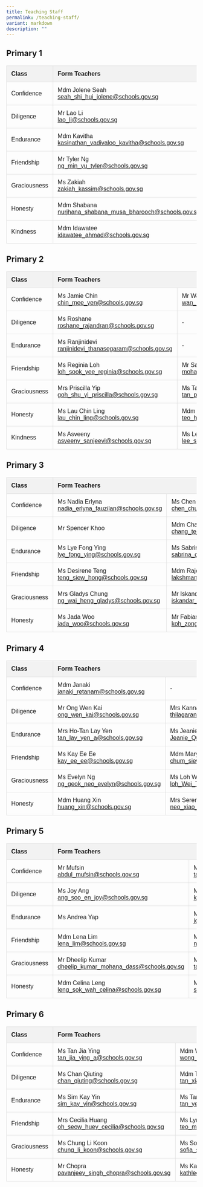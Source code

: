 ```yaml
---
title: Teaching Staff
permalink: /teaching-staff/
variant: markdown
description: ""
---
```

<title>Class Form Teachers</title>
  <style>
    table {
      border-collapse: collapse;
      width: 100%;
      font-family: sans-serif;
    }
    th, td {
      border: 1px solid #ddd;
      padding: 12px;
      text-align: left;
    }
    th {
      background-color: #f2f2f2;
      font-weight: bold;
    }
    h2 {
      margin-bottom: 20px;
    }
  </style>



<h2>Primary 1 </h2>

<table>
  <tbody><tr>
    <th>Class</th>
    <th colspan="2">Form Teachers</th>
  </tr>
  <tr>
    <td>Confidence</td>
    <td>
      Mdm Jolene Seah<br>
      <a href="mailto:seah_shi_hui_jolene@schools.gov.sg">seah_shi_hui_jolene@schools.gov.sg</a>
    </td>
    <td>
      Ms Aisyah<br>
      <a href="mailto:irniaisyah_mohamed_ambri@schools.gov.sg">irniaisyah_mohamed_ambri@schools.gov.sg</a>
    </td>
  </tr>
  <tr>
    <td>Diligence</td>
    <td>
      Mr Lao Li<br>
      <a href="mailto:lao_li@schools.gov.sg">lao_li@schools.gov.sg</a>
    </td>
    <td>
      Ms Bernadette Kor<br>
      <a href="mailto:Kor_Hong_Yin_Bernadette@schools.gov.sg">Kor_Hong_Yin_Bernadette@schools.gov.sg</a>
    </td>
  </tr>
  <tr>
    <td>Endurance</td>
    <td>
      Mdm Kavitha<br>
      <a href="mailto:kasinathan_vadivaloo_kavitha@schools.gov.sg">kasinathan_vadivaloo_kavitha@schools.gov.sg</a>
    </td>
    <td>
      Mdm Gladys Soh<br>
      <a href="mailto:soh_kang_hwee_gladys@schools.gov.sg">soh_kang_hwee_gladys@schools.gov.sg</a>
    </td>
  </tr>
  <tr>
    <td>Friendship</td>
    <td>
      Mr Tyler Ng<br>
      <a href="mailto:ng_min_yu_tyler@schools.gov.sg">ng_min_yu_tyler@schools.gov.sg</a>
    </td>
    <td>
      Ms Angeles Kee<br>
      <a href="mailto:kee_angeles@schools.gov.sg">kee_angeles@schools.gov.sg</a>
    </td>
  </tr>
  <tr>
    <td>Graciousness</td>
    <td>
      Ms Zakiah<br>
      <a href="mailto:zakiah_kassim@schools.gov.sg">zakiah_kassim@schools.gov.sg</a>
    </td>
    <td>
      Mdm Ler Shiaw Han<br>
      <a href="mailto:Ler_Shiaw_Han@schools.gov.sg">Ler_Shiaw_Han@schools.gov.sg</a>
    </td>
  </tr>
  <tr>
    <td>Honesty</td>
    <td>
      Mdm Shabana<br>
      <a href="mailto:nurjhana_shabana_musa_bharooch@schools.gov.sg">nurjhana_shabana_musa_bharooch@schools.gov.sg</a>
    </td>
    <td>
      Mr Nathaniel Ng<br>
      <a href="mailto:ng_jun_ting_Nathaniel@schools.gov.sg">ng_jun_ting_Nathaniel@schools.gov.sg</a>
    </td>
  </tr>
  <tr>
    <td>Kindness</td>
    <td>
      Mdm Idawatee<br>
      <a href="mailto:idawatee_ahmad@schools.gov.sg">idawatee_ahmad@schools.gov.sg</a>
    </td>
    <td>
      Mdm Bai Yimeng<br>
      <a href="mailto:bai_yimeng@schools.gov.sg">bai_yimeng@schools.gov.sg</a>
    </td>
  </tr>
</tbody></table>









 


  <title>Class Form Teachers</title>
  <style>
    table {
      border-collapse: collapse;
      width: 100%;
      font-family: sans-serif;
    }
    th, td {
      border: 1px solid #ddd;
      padding: 12px;
      text-align: left;
    }
    th {
      background-color: #f2f2f2;
      font-weight: bold;
    }
    h2 {
      margin-bottom: 20px;
    }
  </style>



<h2>Primary 2</h2>

<table>
  <tbody><tr>
    <th>Class</th>
    <th colspan="2">Form Teachers</th>
  </tr>
  <tr>
    <td>Confidence</td>
    <td>
      Ms Jamie Chin<br>
      <a href="mailto:chin_mee_yen@schools.gov.sg">chin_mee_yen@schools.gov.sg</a>
    </td>
    <td>
      Mr Wan Jiajun<br>
      <a href="mailto:wan_jiajun@schools.gov.sg">wan_jiajun@schools.gov.sg</a>
    </td>
  </tr>
  <tr>
    <td>Diligence</td>
    <td>
      Ms Roshane<br>
      <a href="mailto:roshane_rajandran@schools.gov.sg">roshane_rajandran@schools.gov.sg</a>
    </td>
    <td>
      -
    </td>
  </tr>
  <tr>
    <td>Endurance</td>
    <td>
      Ms Ranjinidevi<br>
      <a href="mailto:ranjinidevi_thanasegaram@schools.gov.sg">ranjinidevi_thanasegaram@schools.gov.sg</a>
    </td>
    <td>
      -
    </td>
  </tr>
  <tr>
    <td>Friendship</td>
    <td>
      Ms Reginia Loh<br>
      <a href="mailto:loh_sook_yee_reginia@schools.gov.sg">loh_sook_yee_reginia@schools.gov.sg</a>
    </td>
    <td>
      Mr Saddiq<br>
      <a href="mailto:mohamed_saddiq_b_mohamed@schools.gov.sg">mohamed_saddiq_b_mohamed@schools.gov.sg</a>
    </td>
  </tr>
  <tr>
    <td>Graciousness</td>
    <td>
      Mrs Priscilla Yip<br>
      <a href="mailto:goh_shu_yi_priscilla@schools.gov.sg">goh_shu_yi_priscilla@schools.gov.sg</a>
    </td>
    <td>
      Ms Tan Pin Ru<br>
      <a href="mailto:tan_pin_ru_a@schools.gov.sg">tan_pin_ru_a@schools.gov.sg</a>
    </td>
  </tr>
  <tr>
    <td>Honesty</td>
    <td>
      Ms Lau Chin Ling<br>
      <a href="mailto:lau_chin_ling@schools.gov.sg">lau_chin_ling@schools.gov.sg</a>
    </td>
    <td>
      Mdm Teo Hui Xin<br>
      <a href="mailto:teo_hui_xin@schools.gov.sg">teo_hui_xin@schools.gov.sg</a>
    </td>
  </tr>
  <tr>
    <td>Kindness</td>
    <td>
      Ms Asveeny<br>
      <a href="mailto:asveeny_sanjeevi@schools.gov.sg">asveeny_sanjeevi@schools.gov.sg</a>
    </td>
    <td>
      Ms Lee Seow Yian<br>
      <a href="mailto:lee_seow_yian@schools.gov.sg">lee_seow_yian@schools.gov.sg</a>
    </td>
  </tr>
</tbody></table>










  <title>Class Form Teachers</title>
  <style>
    table {
      border-collapse: collapse;
      width: 100%;
      font-family: sans-serif;
    }
    th, td {
      border: 1px solid #ddd;
      padding: 12px;
      text-align: left;
    }
    th {
      background-color: #f2f2f2;
      font-weight: bold;
    }
    h2 {
      margin-bottom: 20px;
    }
  </style>



<h2>Primary 3</h2>

<table>
  <tbody><tr>
    <th>Class</th>
    <th colspan="2">Form Teachers</th>
  </tr>
  <tr>
    <td>Confidence</td>
    <td>
      Ms Nadia Erlyna<br>
      <a href="mailto:nadia_erlyna_fauzilan@schools.gov.sg">nadia_erlyna_fauzilan@schools.gov.sg</a>
    </td>
    <td>
      Ms Chen Chueh Ching<br>
      <a href="mailto:chen_chueh_ching@schools.gov.sg">chen_chueh_ching@schools.gov.sg</a>
    </td>
  </tr>
  <tr>
    <td>Diligence</td>
    <td>
      Mr Spencer Khoo
    </td>
    <td>
      Mdm Chang Te Fang<br>
      <a href="mailto:chang_te_fang@schools.gov.sg">chang_te_fang@schools.gov.sg</a>
    </td>
  </tr>
  <tr>
    <td>Endurance</td>
    <td>
      Ms Lye Fong Ying<br>
      <a href="mailto:lye_fong_ying@schools.gov.sg">lye_fong_ying@schools.gov.sg</a>
    </td>
    <td>
      Ms Sabrina Choo<br>
      <a href="mailto:sabrina_choo_pei_hoon_a@schools.gov.sg">sabrina_choo_pei_hoon_a@schools.gov.sg</a>
    </td>
  </tr>
  <tr>
    <td>Friendship</td>
    <td>
      Ms Desirene Teng<br>
      <a href="mailto:teng_siew_hong@schools.gov.sg">teng_siew_hong@schools.gov.sg</a>
    </td>
    <td>
      Mdm Rajes<br>
      <a href="mailto:lakshmanan_rajeswari@schools.gov.sg">lakshmanan_rajeswari@schools.gov.sg</a>
    </td>
  </tr>
  <tr>
    <td>Graciousness</td>
    <td>
      Mrs Gladys Chung<br>
      <a href="mailto:ng_wai_heng_gladys@schools.gov.sg">ng_wai_heng_gladys@schools.gov.sg</a>
    </td>
    <td>
      Mr Iskandar<br>
      <a href="mailto:iskandar_dzulkarnain_b_isnin@schools.gov.sg">iskandar_dzulkarnain_b_isnin@schools.gov.sg</a>
    </td>
  </tr>
  <tr>
    <td>Honesty</td>
    <td>
      Ms Jada Woo<br>
      <a href="mailto:jada_woo@schools.gov.sg">jada_woo@schools.gov.sg</a>
    </td>
    <td>
      Mr Fabian Koh<br>
      <a href="mailto:koh_zong_cheng_fabian@schools.gov.sg">koh_zong_cheng_fabian@schools.gov.sg</a>
    </td>
  </tr>
</tbody></table>













  <title>Class Form Teachers</title>
  <style>
    table {
      border-collapse: collapse;
      width: 100%;
      font-family: sans-serif;
    }
    th, td {
      border: 1px solid #ddd;
      padding: 12px;
      text-align: left;
    }
    th {
      background-color: #f2f2f2;
      font-weight: bold;
    }
    h2 {
      margin-bottom: 20px;
    }
  </style>



<h2>Primary 4</h2>

<table>
  <tbody><tr>
    <th>Class</th>
    <th colspan="2">Form Teachers</th>
  </tr>
  <tr>
    <td>Confidence</td>
    <td>
      Mdm Janaki<br>
      <a href="mailto:janaki_retanam@schools.gov.sg">janaki_retanam@schools.gov.sg</a>
    </td>
    <td>
      -
    </td>
  </tr>
  <tr>
    <td>Diligence</td>
    <td>
      Mr Ong Wen Kai<br>
      <a href="mailto:ong_wen_kai@schools.gov.sg">ong_wen_kai@schools.gov.sg</a>
    </td>
    <td>
      Mrs Kannan<br>
      <a href="mailto:thilagarani_kannan@schools.gov.sg">thilagarani_kannan@schools.gov.sg</a>
    </td>
  </tr>
  <tr>
    <td>Endurance</td>
    <td>
      Mrs Ho-Tan Lay Yen<br>
      <a href="mailto:tan_lay_yen_a@schools.gov.sg">tan_lay_yen_a@schools.gov.sg</a>
    </td>
    <td>
      Ms Jeanie Quek<br>
      <a href="mailto:Jeanie_Quek_Jun_Li@schools.gov.sg">Jeanie_Quek_Jun_Li@schools.gov.sg</a>
    </td>
  </tr>
  <tr>
    <td>Friendship</td>
    <td>
      Ms Kay Ee Ee<br>
      <a href="mailto:kay_ee_ee@schools.gov.sg">kay_ee_ee@schools.gov.sg</a>
    </td>
    <td>
      Mdm Mary Chum<br>
      <a href="mailto:chum_siew_yun_mary@schools.gov.sg">chum_siew_yun_mary@schools.gov.sg</a>
    </td>
  </tr>
  <tr>
    <td>Graciousness</td>
    <td>
      Ms Evelyn Ng<br>
      <a href="mailto:ng_geok_neo_evelyn@schools.gov.sg">ng_geok_neo_evelyn@schools.gov.sg</a>
    </td>
    <td>
      Ms Loh Wei Ting<br>
      <a href="mailto:loh_Wei_Ting_A@schools.gov.sg">loh_Wei_Ting_A@schools.gov.sg</a>
    </td>
  </tr>
  <tr>
    <td>Honesty</td>
    <td>
      Mdm Huang Xin<br>
      <a href="mailto:huang_xin@schools.gov.sg">huang_xin@schools.gov.sg</a>
    </td>
    <td>
      Mrs Serene Lee<br>
      <a href="mailto:neo_xiao_ling_serene@schools.gov.sg">neo_xiao_ling_serene@schools.gov.sg</a>
    </td>
  </tr>
</tbody></table>













  <title>Class Form Teachers</title>
  <style>
    table {
      border-collapse: collapse;
      width: 100%;
      font-family: sans-serif;
    }
    th, td {
      border: 1px solid #ddd;
      padding: 12px;
      text-align: left;
    }
    th {
      background-color: #f2f2f2;
      font-weight: bold;
    }
    h2 {
      margin-bottom: 20px;
    }
  </style>



<h2>Primary 5</h2>

<table>
  <tbody><tr>
    <th>Class</th>
    <th colspan="2">Form Teachers</th>
  </tr>
  <tr>
    <td>Confidence</td>
    <td>
      Mr Mufsin<br>
      <a href="mailto:abdul_mufsin@schools.gov.sg">abdul_mufsin@schools.gov.sg</a>
    </td>
    <td>
      Ms Tay Ruiqi<br>
      <a href="mailto:tay_ruiqi@schools.gov.sg">tay_ruiqi@schools.gov.sg</a>
    </td>
  </tr>
  <tr>
    <td>Diligence</td>
    <td>
      Ms Joy Ang<br>
      <a href="mailto:ang_soo_en_joy@schools.gov.sg">ang_soo_en_joy@schools.gov.sg</a>
    </td>
    <td>
      Ms Karen Chin<br>
      <a href="mailto:karen_chin_kar_wen@schools.gov.sg">karen_chin_kar_wen@schools.gov.sg</a>
    </td>
  </tr>
  <tr>
    <td>Endurance</td>
    <td>
      Ms Andrea Yap
    </td>
    <td>
      Mr Joseph Yuan<br>
      <a href="mailto:joseph_yuan_weijie@schools.gov.sg">joseph_yuan_weijie@schools.gov.sg</a>
    </td>
  </tr>
  <tr>
    <td>Friendship</td>
    <td>
      Mdm Lena Lim<br>
      <a href="mailto:lena_lim@schools.gov.sg">lena_lim@schools.gov.sg</a>
    </td>
    <td>
      Ms Sherlyn Ng<br>
      <a href="mailto:ng_wee_hua@schools.gov.sg">ng_wee_hua@schools.gov.sg</a>
    </td>
  </tr>
  <tr>
    <td>Graciousness</td>
    <td>
      Mr Dheelip Kumar<br>
      <a href="mailto:dheelip_kumar_mohana_dass@schools.gov.sg">dheelip_kumar_mohana_dass@schools.gov.sg</a>
    </td>
    <td>
      Mrs Sheila Chan<br>
      <a href="mailto:tay_sock_hwee_sheila@schools.gov.sg">tay_sock_hwee_sheila@schools.gov.sg</a>
    </td>
  </tr>
  <tr>
    <td>Honesty</td>
    <td>
      Mdm Celina Leng<br>
      <a href="mailto:leng_sok_wah_celina@schools.gov.sg">leng_sok_wah_celina@schools.gov.sg</a>
    </td>
    <td>
      Ms Emily Seow<br>
      <a href="mailto:seow_pei_suan_emily@schools.gov.sg">seow_pei_suan_emily@schools.gov.sg</a>
    </td>
  </tr>
</tbody></table>




<h2>Primary 6</h2>

<table>
  <tbody><tr>
    <th>Class</th>
    <th colspan="2">Form Teachers</th>
  </tr>
  <tr>
    <td>Confidence</td>
    <td>
      Ms Tan Jia Ying<br>
      <a href="mailto:tan_jia_ying_a@schools.gov.sg">tan_jia_ying_a@schools.gov.sg</a>
    </td>
    <td>
      Mdm Wong Ching Yee<br>
      <a href="mailto:wong_ching_yee@schools.gov.sg">wong_ching_yee@schools.gov.sg</a>
    </td>
  </tr>
  <tr>
    <td>Diligence</td>
    <td>
      Ms Chan Qiuting<br>
      <a href="mailto:chan_qiuting@schools.gov.sg">chan_qiuting@schools.gov.sg</a>
    </td>
    <td>
      Mdm Tan Xiao Jing<br>
      <a href="mailto:tan_xiao_jing@schools.gov.sg">tan_xiao_jing@schools.gov.sg</a>
    </td>
  </tr>
  <tr>
    <td>Endurance</td>
    <td>
      Ms Sim Kay Yin<br>
      <a href="mailto:sim_kay_yin@schools.gov.sg">sim_kay_yin@schools.gov.sg</a>
    </td>
    <td>
      Ms Tan Yee Li<br>
      <a href="mailto:tan_yee_li@schools.gov.sg">tan_yee_li@schools.gov.sg</a>
    </td>
  </tr>
  <tr>
    <td>Friendship</td>
    <td>
      Mrs Cecilia Huang<br>
      <a href="mailto:oh_seow_huey_cecilia@schools.gov.sg">oh_seow_huey_cecilia@schools.gov.sg</a>
    </td>
    <td>
      Ms Lynn Teo<br>
      <a href="mailto:teo_mei_ling_lynn@schools.gov.sg">teo_mei_ling_lynn@schools.gov.sg</a>
    </td>
  </tr>
  <tr>
    <td>Graciousness</td>
    <td>
      Ms Chung Li Koon<br>
      <a href="mailto:chung_li_koon@schools.gov.sg">chung_li_koon@schools.gov.sg</a>
    </td>
    <td>
      Ms Sofia<br>
      <a href="mailto:sofia_samri@schools.gov.sg">sofia_samri@schools.gov.sg</a>
    </td>
  </tr>
  <tr>
    <td>Honesty</td>
    <td>
      Mr Chopra<br>
      <a href="mailto:pavanjeev_singh_chopra@schools.gov.sg">pavanjeev_singh_chopra@schools.gov.sg</a>
    </td>
    <td>
      Ms Kathleen Lee<br>
      <a href="mailto:kathleen_lee_mui_hwa_a@schools.gov.sg">kathleen_lee_mui_hwa_a@schools.gov.sg</a>
    </td>
  </tr>
</tbody></table>